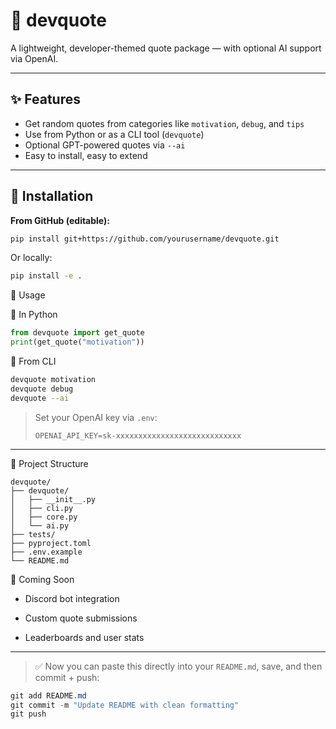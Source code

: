 # 🧠 devquote

A lightweight, developer-themed quote package — with optional AI support via OpenAI.

---

## ✨ Features

* Get random quotes from categories like `motivation`, `debug`, and `tips`
* Use from Python or as a CLI tool (`devquote`)
* Optional GPT-powered quotes via `--ai`
* Easy to install, easy to extend

---

## 🚀 Installation

**From GitHub (editable):**

```bash
pip install git+https://github.com/yourusername/devquote.git
```
Or locally:
```bash
pip install -e .
```

🔧 Usage

📌 In Python
```python
from devquote import get_quote
print(get_quote("motivation"))
```

📌 From CLI
```bash
devquote motivation
devquote debug
devquote --ai
```

> Set your OpenAI key via `.env`:
>
> ```env
> OPENAI_API_KEY=sk-xxxxxxxxxxxxxxxxxxxxxxxxxxxx
> ```
---
📂 Project Structure
```text
devquote/
├── devquote/
│   ├── __init__.py
│   ├── cli.py
│   ├── core.py
│   └── ai.py
├── tests/
├── pyproject.toml
├── .env.example
└── README.md
```

🧪 Coming Soon

* Discord bot integration

* Custom quote submissions

* Leaderboards and user stats


---

> ✅ Now you can paste this directly into your `README.md`, save, and then commit + push:

```powershell
git add README.md
git commit -m "Update README with clean formatting"
git push
```

